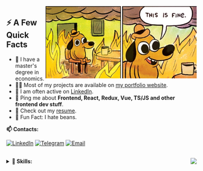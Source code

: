 <img width="400px" align="right" src="https://raw.githubusercontent.com/feddorovich/feddorovich/master/this-is-fine.jpg" />
  <h2>⚡️ A Few Quick Facts</h2>
  <ul>
<!--     <li>🔭 Solving rubik's cube 4x4.</li> -->
    <li>🧐 I have a master's degree in economics.</li>
    <li>👨‍💻 Most of my projects are available on <a href="https://fedrr.com/">my portfolio website</a>.</li>
    <li>📝 I am often active on <a href="https://www.linkedin.com/in/feddorovich/">LinkedIn</a>.</li>
<!--     <li>🔭 Solving rubik's cube 5x5!</a>.</li> -->
    <li>💬 Ping me about <strong>Frontend, React, Redux, Vue, TS/JS and other frontend dev stuff</strong>.</li>
    <li>📙 Check out my <a href="https://fedrr.com/">resume</a>.</li>
    <li>🎉 Fun Fact: I hate beans.</li>
  </ul>

<b> 📫 Contacts: </b>

[![LinkedIn](https://img.shields.io/badge/-linkedin-0273B2?style=for-the-badge&logo=linkedin)](https://www.linkedin.com/in/feddorovich/)
[![Telegram](https://img.shields.io/badge/-telegram-0273B2?style=for-the-badge&logo=telegram)](https://t.me/feddorovich)
[![Email](https://img.shields.io/badge/-email-0273B2?style=for-the-badge&logo=email)](mailto:feddorovich@outlook.com)
<br>
<br>

<details>	
<summary><b> 🚀 Skills: </b><img align="right" src="https://www.codewars.com/users/feddorovich/badges/small"></summary>
<br/>
<div align="left">
<img alt="React" src="https://img.shields.io/badge/-react-282a36?style=for-the-badge&amp;logo=react"/>
<img alt="Vue.js" src="https://img.shields.io/badge/vuejs-282a36?style=for-the-badge&logo=vuedotjs&logoColor=%234FC08D"/>
<img alt="Redux" src="https://img.shields.io/badge/-redux-282a36?style=for-the-badge&amp;logo=redux&amp;logoColor=6F3FB3"/>
<img alt="Storybook" src="https://img.shields.io/badge/-Storybook-282a36?style=for-the-badge&amp;logo=Storybook"/>
<img alt="JS" src="https://img.shields.io/badge/-javascript-282a36?style=for-the-badge&amp;logo=javascript&amp;logoColor=F7DF1E"/>
<img alt="TS" src="https://img.shields.io/badge/-typescript-282a36?style=for-the-badge&amp;logo=typescript&amp;logoColor=3178C6"/>
<img alt="HTML" src="https://img.shields.io/badge/-html5-282a36?style=for-the-badge&amp;logo=html5"/>
<img alt="CSS" src="https://img.shields.io/badge/-css3_/_scss_/_sass_/_BEM-282a36?style=for-the-badge&amp;logo=css3&amp;logoColor=3296D0"/>
<img alt="Styled Components" src="https://img.shields.io/badge/styled--components-282a36?style=for-the-badge&logo=styled-components&logoColor=white"/>
<img alt="Bootstrap" src="https://img.shields.io/badge/-bootstrap&nbsp;/&nbsp;material_ui-282a36?style=for-the-badge&amp;logo=bootstrap&amp;logoColor=7952B3"/>
<img alt="Ant-Design" src="https://img.shields.io/badge/-AntDesign-282a36?style=for-the-badge&logo=ant-design&logoColor=white"/>
<img alt="Jquery" src="https://img.shields.io/badge/-jquery-282a36?style=for-the-badge&amp;logo=jquery&amp;logoColor=0769AD"/>
<img alt="API" src="https://img.shields.io/badge/-rest_api-282a36?style=for-the-badge&amp;logo=fastapi&amp;logoColor=#009688"/>
<img alt="Jest" src="https://img.shields.io/badge/-jest&nbsp;/&nbsp;Unit&nbsp;Test-282a36?style=for-the-badge&amp;logo=jest"/>
<img alt="GitHub" src="https://img.shields.io/badge/-git&nbsp;/&nbsp;github-282a36?style=for-the-badge&amp;logo=github"/>
<img alt="Photoshop" src="https://img.shields.io/badge/-photoshop-282a36?style=for-the-badge&amp;logo=adobe-photoshop&amp;logoColor=31A8FF"/>
<img alt="Figma" src="https://img.shields.io/badge/-figma-282a36?style=for-the-badge&amp;logo=figma&amp;logoColor=31A8FF"/>
<img alt="Canva" src="https://img.shields.io/badge/Canva-282a36?style=for-the-badge&logo=Canva&logoColor=white"/>
<img alt="Vercel" src="https://img.shields.io/badge/vercel-282a36?style=for-the-badge&logo=vercel&logoColor=white"/>
<img alt="WordPress" src="https://img.shields.io/badge/WordPress-282a36?style=for-the-badge&logo=WordPress&logoColor=white"/>
<img alt="ChatGPT" src="https://img.shields.io/badge/chatGPT-282a36?style=for-the-badge&logo=openai&logoColor=white"/>
<img alt="WebStorm" src="https://img.shields.io/badge/webstorm-282a36?style=for-the-badge&logo=webstorm&logoColor=white"/>
</div>

<br/>
  
<div align="center">  
  
[![GitHub Streak](https://streak-stats.demolab.com?user=feddorovich&theme=dark)](https://github.com/feddorovich)
  
</div>
  
</details>
